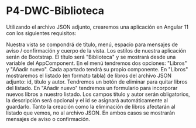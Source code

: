 # P4-DWC-Biblioteca

Utilizando el archivo JSON adjunto, crearemos una aplicación en Angular 11 con los siguientes requisitos:

Nuestra vista se compondrá de título, menú, espacio para mensajes de aviso / confirmación y cuerpo de la vista.
Los estilos de nuestra aplicación serán de Bootstrap.
El título será "Biblioteca" y se mostrará desde una variable del AppComponent.
En el menú tendremos dos opciones: "Libros" y "Añadir nuevo". Cada apartado tendrá su propio componente.
En "Libros" mostraremos el listado (en formato tabla) de libros del archivo JSON adjunto: id, título y autor. Tendremos un botón de eliminar para quitar libros del listado.
En "Añadir nuevo" tendremos un formulario para incorporar nuevos libros a nuestro listado. Los campos título y autor serán obligatorios, la descripción será opcional y el id se asignará automáticamente al guardarlo.
Tanto la creación como la eliminación de libros afectarán al listado que vemos, no al archivo JSON. En ambos casos se mostrarán mensajes de aviso o confirmación.
